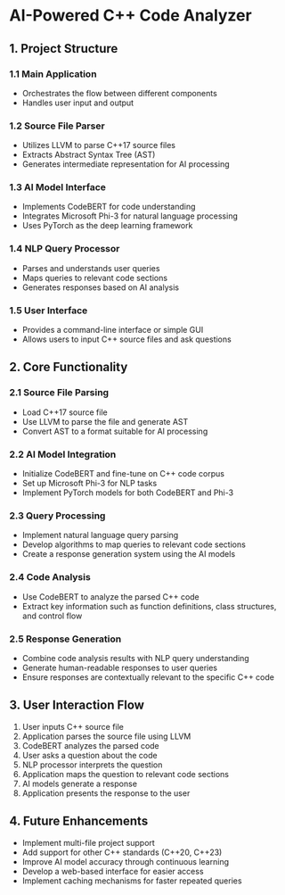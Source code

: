 # AI-Powered C++ Code Analyzer

## 1. Project Structure

### 1.1 Main Application
- Orchestrates the flow between different components
- Handles user input and output

### 1.2 Source File Parser
- Utilizes LLVM to parse C++17 source files
- Extracts Abstract Syntax Tree (AST)
- Generates intermediate representation for AI processing

### 1.3 AI Model Interface
- Implements CodeBERT for code understanding
- Integrates Microsoft Phi-3 for natural language processing
- Uses PyTorch as the deep learning framework

### 1.4 NLP Query Processor
- Parses and understands user queries
- Maps queries to relevant code sections
- Generates responses based on AI analysis

### 1.5 User Interface
- Provides a command-line interface or simple GUI
- Allows users to input C++ source files and ask questions

## 2. Core Functionality

### 2.1 Source File Parsing
- Load C++17 source file
- Use LLVM to parse the file and generate AST
- Convert AST to a format suitable for AI processing

### 2.2 AI Model Integration
- Initialize CodeBERT and fine-tune on C++ code corpus
- Set up Microsoft Phi-3 for NLP tasks
- Implement PyTorch models for both CodeBERT and Phi-3

### 2.3 Query Processing
- Implement natural language query parsing
- Develop algorithms to map queries to relevant code sections
- Create a response generation system using the AI models

### 2.4 Code Analysis
- Use CodeBERT to analyze the parsed C++ code
- Extract key information such as function definitions, class structures, and control flow

### 2.5 Response Generation
- Combine code analysis results with NLP query understanding
- Generate human-readable responses to user queries
- Ensure responses are contextually relevant to the specific C++ code

## 3. User Interaction Flow

1. User inputs C++ source file
2. Application parses the source file using LLVM
3. CodeBERT analyzes the parsed code
4. User asks a question about the code
5. NLP processor interprets the question
6. Application maps the question to relevant code sections
7. AI models generate a response
8. Application presents the response to the user

## 4. Future Enhancements

- Implement multi-file project support
- Add support for other C++ standards (C++20, C++23)
- Improve AI model accuracy through continuous learning
- Develop a web-based interface for easier access
- Implement caching mechanisms for faster repeated queries

